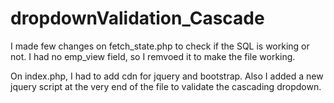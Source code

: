 # dropdownValidation_Cascade

I made few changes on fetch_state.php to check if the SQL is working or not. I had no emp_view field, so I remvoed it to make the file working.

On index.php, I had to add cdn for jquery and bootstrap. Also I added a new jquery script at the very end of the file to validate the cascading dropdown.
